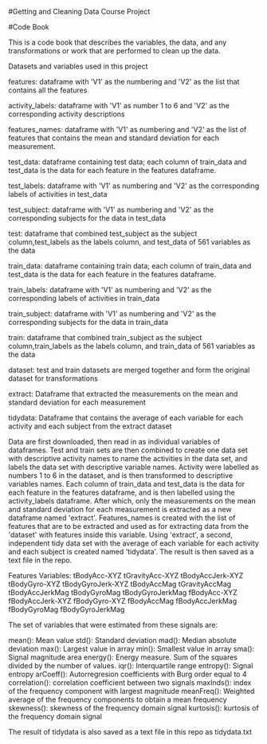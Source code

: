 #Getting and Cleaning Data Course Project

#Code Book

This is a code book that describes the variables, the data, and any transformations or work that are performed to clean up the data.

Datasets and variables used in this project

features: dataframe with 'V1' as the numbering and 'V2' as the list that contains all the features 

activity_labels: dataframe with 'V1' as number 1 to 6 and 'V2' as the corresponding activity descriptions

features_names: dataframe with 'V1' as numbering and 'V2' as the list of features that contains the mean and standard deviation for each measurement. 

test_data: dataframe containing test data; each column of train_data and test_data is the data for each feature in the features dataframe. 

test_labels: dataframe with 'V1' as numbering and 'V2' as the corresponding labels of activities in test_data

test_subject: dataframe with 'V1' as numbering and 'V2' as the corresponding subjects for the data in test_data

test: dataframe that combined test_subject as the subject column,test_labels as the labels column, and test_data of 561 variables as the data

train_data: dataframe containing train data; each column of train_data and test_data is the data for each feature in the features dataframe. 

train_labels: dataframe with 'V1' as numbering and 'V2' as the corresponding labels of activities in train_data

train_subject: dataframe with 'V1' as numbering and 'V2' as the corresponding subjects for the data in train_data

train: dataframe that combined train_subject as the subject column,train_labels as the labels column, and train_data of 561 variables as the data

dataset: test and train datasets are merged together and form the original dataset for transformations

extract: Dataframe that extracted the measurements on the mean and standard deviation for each measurement

tidydata: Dataframe that contains the average of each variable for each activity and each subject from the extract dataset

Data are first downloaded, then read in as individual variables of dataframes.
Test and train sets are then combined to create one data set with descriptive activity names to name the activities in the data set, and labels the data set with descriptive variable names. 
Activity were labelled as numbers 1 to 6 in the dataset, and is then transformed to descriptive variables names. Each column of train_data and test_data is the data for each feature in the features dataframe, and is then labelled using the activity_labels dataframe. After which, only the measurements on the mean and standard deviation for each measurement is extracted as a new dataframe named 'extract'. Features_names is created with the list of features that are to be extracted and used as for extracting data from the 'dataset' with features inside this variable.
Using 'extract', a second, independent tidy data set with the average of each variable for each activity and each subject is created named 'tidydata'. The result is then saved as a text file in the repo.

Features Variables:
tBodyAcc-XYZ
tGravityAcc-XYZ
tBodyAccJerk-XYZ
tBodyGyro-XYZ
tBodyGyroJerk-XYZ
tBodyAccMag
tGravityAccMag
tBodyAccJerkMag
tBodyGyroMag
tBodyGyroJerkMag
fBodyAcc-XYZ
fBodyAccJerk-XYZ
fBodyGyro-XYZ
fBodyAccMag
fBodyAccJerkMag
fBodyGyroMag
fBodyGyroJerkMag

The set of variables that were estimated from these signals are: 

mean(): Mean value
std(): Standard deviation
mad(): Median absolute deviation 
max(): Largest value in array
min(): Smallest value in array
sma(): Signal magnitude area
energy(): Energy measure. Sum of the squares divided by the number of values. 
iqr(): Interquartile range 
entropy(): Signal entropy
arCoeff(): Autorregresion coefficients with Burg order equal to 4
correlation(): correlation coefficient between two signals
maxInds(): index of the frequency component with largest magnitude
meanFreq(): Weighted average of the frequency components to obtain a mean frequency
skewness(): skewness of the frequency domain signal 
kurtosis(): kurtosis of the frequency domain signal 



The result of tidydata is also saved as a text file in this repo as tidydata.txt

